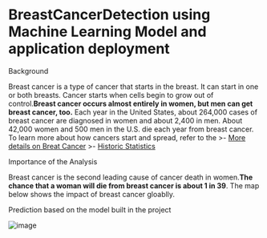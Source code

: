 # BreastCancerDetection using Machine Learning Model and application deployment 

Background

Breast cancer is a type of cancer that starts in the breast. It can start in one or both breasts. Cancer starts when cells begin to grow out of control.**Breast cancer occurs almost entirely in women, but men can get breast cancer, too.** Each year in the United States, about 264,000 cases of breast cancer are diagnosed in women and about 2,400 in men. About 42,000 women and 500 men in the U.S. die each year from breast cancer. To learn more about how cancers start and spread, refer to the >- [More details on Breat Cancer](https://www.cancer.org/cancer/breast-cancer/about/what-is-breast-cancer.html) >- [Historic Statistics](https://www.cdc.gov/cancer/breast/statistics/index.htm)

Importance of the Analysis

Breast cancer is the second leading cause of cancer death in women.**The chance that a woman will die from breast cancer is about 1 in 39**. The map below shows the impact of breast cancer gloablly.

Prediction based on the model built in the project

![image](https://user-images.githubusercontent.com/22096938/194973996-21217986-33e3-4d58-bfd1-f6c8fd6032ff.png)


